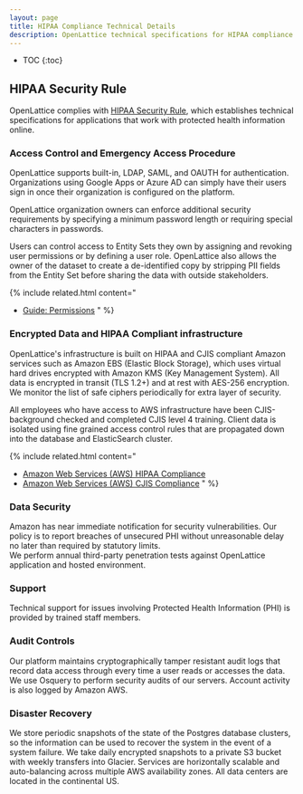 ```yaml
---
layout: page
title: HIPAA Compliance Technical Details
description: OpenLattice technical specifications for HIPAA compliance.
---
```


* TOC
{:toc}

## HIPAA Security Rule

OpenLattice complies with [HIPAA Security Rule](https://www.hhs.gov/sites/default/files/ocr/privacy/hipaa/administrative/securityrule/techsafeguards.pdf), which establishes technical specifications for applications that work with protected health information online.

### Access Control and Emergency Access Procedure

OpenLattice supports built-in, LDAP, SAML, and OAUTH for authentication. Organizations using Google Apps or Azure AD can simply have their users sign in once their organization is configured on the platform.

OpenLattice organization owners can enforce additional security requirements by specifying a minimum password length or requiring special characters in passwords. 

Users can control access to Entity Sets they own by assigning and revoking user permissions or by defining a user role. OpenLattice also allows the owner of the dataset to create a de-identified copy by stripping PII fields from the Entity Set before sharing the data with outside stakeholders.

{% include related.html content="
* [Guide: Permissions](/guides/permissions/)
" %}

### Encrypted Data and HIPAA Compliant infrastructure

OpenLattice's infrastructure is built on HIPAA and CJIS compliant Amazon services such as Amazon EBS (Elastic Block Storage), which uses virtual hard drives encrypted with Amazon KMS (Key Management System). All data is encrypted in transit (TLS 1.2+) and at rest with AES-256 encryption. We monitor the list of safe ciphers periodically for extra layer of security. 

All employees who have access to AWS infrastructure have been CJIS-background checked and completed CJIS level 4 training.  Client data is isolated using fine grained access control rules that are propagated down into the database and ElasticSearch cluster.

{% include related.html content="
* [Amazon Web Services (AWS) HIPAA Compliance](https://aws.amazon.com/compliance/hipaa-compliance/)
* [Amazon Web Services (AWS) CJIS Compliance](https://aws.amazon.com/compliance/cjis/)
" %}

### Data Security

Amazon has near immediate notification for security vulnerabilities. Our policy is to report breaches of unsecured PHI without unreasonable delay no later than required by statutory limits.	
We perform annual third-party penetration tests against OpenLattice application and hosted environment.

### Support

Technical support for issues involving Protected Health Information (PHI) is provided by trained staff members. 

### Audit Controls

Our platform maintains cryptographically tamper resistant audit logs that record data access through every time a user reads or accesses the data. We use Osquery to perform security audits of our servers. Account activity is also logged by Amazon AWS. 

### Disaster Recovery

We store periodic snapshots of the state of the Postgres database clusters, so the information can be used to recover the system in the event of a system failure. We take daily encrypted snapshots to a private S3 bucket with weekly transfers into Glacier. Services are horizontally scalable and auto-balancing across multiple AWS availability zones. All data centers are located in the continental US. 


